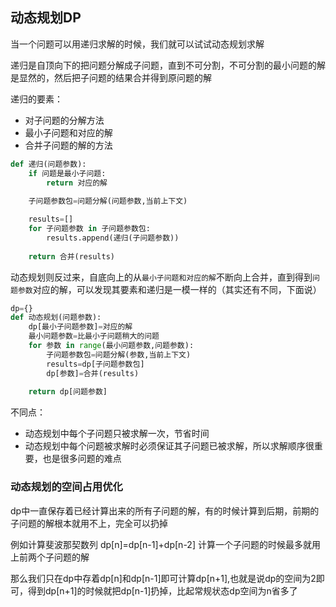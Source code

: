## 动态规划DP

当一个问题可以用递归求解的时候，我们就可以试试动态规划求解

递归是自顶向下的把问题分解成子问题，直到不可分割，不可分割的最小问题的解是显然的，然后把子问题的结果合并得到原问题的解

递归的要素：

* 对子问题的分解方法
* 最小子问题和对应的解
* 合并子问题的解的方法

```python
def 递归(问题参数):
    if 问题是最小子问题:
        return 对应的解
    
    子问题参数包=问题分解(问题参数,当前上下文)

    results=[]
    for 子问题参数 in 子问题参数包:
        results.append(递归(子问题参数))
    
    return 合并(results)
```

动态规划则反过来，自底向上的从`最小子问题和对应的解`不断向上合并，直到得到`问题参数`对应的解，可以发现其要素和递归是一模一样的（其实还有不同，下面说）

```python
dp={}
def 动态规划(问题参数):
    dp[最小子问题参数]=对应的解
    最小问题参数=比最小子问题稍大的问题
    for 参数 in range(最小问题参数,问题参数):
        子问题参数包=问题分解(参数,当前上下文)
        results=dp[子问题参数包]
        dp[参数]=合并(results)
    
    return dp[问题参数]
```

不同点：

* 动态规划中每个子问题只被求解一次，节省时间
* 动态规划中每个问题被求解时必须保证其子问题已被求解，所以求解顺序很重要，也是很多问题的难点

### 动态规划的空间占用优化

dp中一直保存着已经计算出来的所有子问题的解，有的时候计算到后期，前期的子问题的解根本就用不上，完全可以扔掉

例如计算斐波那契数列 dp[n]=dp[n-1]+dp[n-2]
计算一个子问题的时候最多就用上前两个子问题的解

那么我们只在dp中存着dp[n]和dp[n-1]即可计算dp[n+1],也就是说dp的空间为2即可，得到dp[n+1]的时候就把dp[n-1]扔掉，比起常规状态dp空间为n省多了